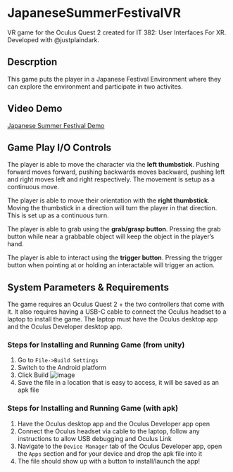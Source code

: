 # JapaneseSummerFestivalVR
VR game for the Oculus Quest 2 created for IT 382: User Interfaces For XR. Developed with @justplaindark.

## Descrption
This game puts the player in a Japanese Festival Environment where they can explore the environment and participate in two activites.

## Video Demo
[Japanese Summer Festival Demo](https://youtu.be/lnzoBwILGuM)

## Game Play I/O Controls
The player is able to move the character via the **left thumbstick**. Pushing forward moves forward, pushing backwards moves backward, pushing left and right moves left and right respectively. The movement is setup as a continuous move.

The player is able to move their orientation with the **right thumbstick**. Moving the thumbstick in a direction will turn the player in that direction. This is set up as a continuous turn.

The player is able to grab using the **grab/grasp button**. Pressing the grab button while near a grabbable object will keep the object in the player’s hand.

The player is able to interact using the **trigger button**. Pressing the trigger button when pointing at or holding an interactable will trigger an action. 

## System Parameters & Requirements 
The game requires an Oculus Quest 2 + the two controllers that come with it. It also requires having a USB-C cable to connect the Oculus headset to a laptop to install the game. The laptop must have the Oculus desktop app and the Oculus Developer desktop app.
### Steps for Installing and Running Game (from unity)
1. Go to `File->Build Settings`
2. Switch to the Android platform
3. Click Build
![image](https://i.imgur.com/PnkolLw.png)
4. Save the file in a location that is easy to access, it will be saved as an apk file
### Steps for Installing and Running Game (with apk)
1. Have the Oculus desktop app and the Oculus Developer app open
2. Connect the Oculus headset via cable to the laptop, follow any instructions to allow USB debugging and Oculus Link
3. Navigate to the `Device Manager` tab of the Oculus Developer app, open the `Apps` section and for your device and drop the apk  file into it
4. The file should show up with a button to install/launch the app!
